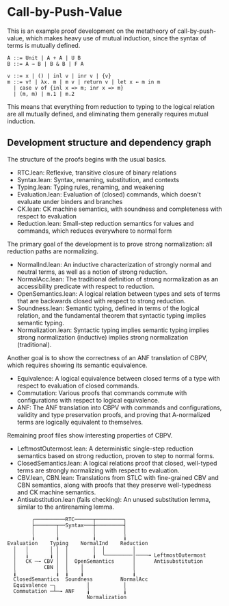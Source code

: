 # Call-by-Push-Value

This is an example proof development on the metatheory of call-by-push-value,
which makes heavy use of mutual induction,
since the syntax of terms is mutually defined.

```
A ::= Unit | A + A | U B
B ::= A → B | B & B | F A

v ::= x | () | inl v | inr v | {v}
m ::= v! | λx. m | m v | return v | let x ← m in m
  | case v of {inl x => m; inr x => m}
  | (m, m) | m.1 | m.2
```

This means that everything from reduction to typing to the logical relation
are all mutually defined, and eliminating them generally requires mutual induction.

## Development structure and dependency graph

The structure of the proofs begins with the usual basics.

* RTC.lean: Reflexive, transitive closure of binary relations
* Syntax.lean: Syntax, renaming, substitution, and contexts
* Typing.lean: Typing rules, renaming, and weakening
* Evaluation.lean: Evaluation of (closed) commands,
  which doesn't evaluate under binders and branches
* CK.lean: CK machine semantics, with soundness and completeness
  with respect to evaluation
* Reduction.lean: Small-step reduction semantics for values and commands,
  which reduces everywhere to normal form

The primary goal of the development is to prove strong normalization:
all reduction paths are normalizing.

* NormalInd.lean: An inductive characterization of strongly normal and neutral terms,
  as well as a notion of strong reduction.
* NormalAcc.lean: The traditional definition of strong normalization
  as an accessibility predicate with respect to reduction.
* OpenSemantics.lean: A logical relation between types and sets of terms
  that are backwards closed with respect to strong reduction.
* Soundness.lean: Semantic typing, defined in terms of the logical relation,
  and the fundamental theorem that syntactic typing implies semantic typing.
* Normalization.lean: Syntactic typing implies semantic typing
  implies strong normalization (inductive)
  implies strong normalization (traditional).

Another goal is to show the correctness of an ANF translation of CBPV,
which requires showing its semantic equivalence.
* Equivalence: A logical equivalence between closed terms of a type
  with respect to evaluation of closed commands.
* Commutation: Various proofs that commands commute with configurations
  with respect to logical equivalence.
* ANF: The ANF translation into CBPV with commands and configurations,
  validity and type preservation proofs,
  and proving that A-normalized terms are logically equivalent to themselves.

Remaining proof files show interesting properties of CBPV.

* LeftmostOutermost.lean: A deterministic single-step reduction semantics
  based on strong reduction, proven to step to normal forms.
* ClosedSemantics.lean: A logical relations proof that closed, well-typed terms
  are strongly normalizing with respect to evaluation.
* CBV.lean, CBN.lean: Translations from STLC with fine-grained CBV and CBN semantics,
  along with proofs that they preserve well-typedness and CK machine semantics.
* Antisubstitution.lean (fails checking): An unused substitution lemma,
  similar to the antirenaming lemma.

```
        ╭──────────RTC──────┬─────────╮
        ├───────┬──Syntax───┼─────────┤
        │       │           │         │
        ╽       ╽           ╽         ╽
Evaluation    Typing    NormalInd    Reduction
  │   │       │ │  │        │  │         │    
  │   ╽       ╽ │  │        ╽  ╰─────────│────╼ LeftmostOutermost
  │   CK ─╼ CBV │  │  OpenSemantics      │      Antisubstitution
  │         CBN │  │    │                │
  ╽             ╽  ╽    ╽                ╽
  ClosedSemantics  Soundness         NormalAcc
  Equivalence ─╮          │           │
  Commutation ─┴─╼ ANF    ╽           ╽
                          Normalization
```